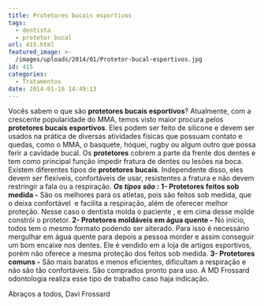 ```yaml
---
title: Protetores bucais esportivos
tags:
  - dentista
  - protetor bucal
url: 415.html
featured_image: >-
  /images/uploads/2014/01/Protetor-bucal-esportivos.jpg
id: 415
categories:
  - Tratamentos
date: 2014-01-16 14:49:13
---
```


Vocês sabem o que são **protetores bucais esportivos**? Atualmente, com a crescente popularidade do MMA, temos visto maior procura pelos **protetores bucais esportivos**. Eles podem ser feito de silicone e devem ser usados na prática de diversas atividades físicas que possuam contato e quedas, como o MMA, o basquete, hóquei, rugby ou algum outro que possa ferir a cavidade bucal. Os **protetores** cobrem a parte da frente dos dentes e tem como principal função impedir fratura de dentes ou lesões na boca. Existem diferentes tipos de **protetores bucais**. Independente disso, eles devem ser flexíveis, confortáveis de usar, resistentes a fratura e não devem restringir a fala ou a respiração. _**Os tipos são :**_ **1- Protetores feitos sob medida -** São os melhores para os atletas, pois são feitos sob medida, que o deixa confortável  e facilita a respiração, além de oferecer melhor proteção. Nesse caso o dentista molda o paciente , e em cima desse molde constrói o protetor. **2- Protetores moldáveis em água quente -** No início, todos tem o mesmo formato podendo ser alterado. Para isso é necessário mergulhar em água quente para depois a pessoa morder e assim conseguir um bom encaixe nos dentes. Ele é vendido em a loja de artigos esportivos, porém não oferece a mesma proteção dos feitos sob medida. **3- Protetores comuns -** São mais baratos e menos eficientes, dificultam a respiração e não são tão confortáveis. São comprados pronto para uso. A MD Frossard odontologia realiza esse tipo de trabalho caso haja indicação.

Abraços a todos,
Davi Frossard
